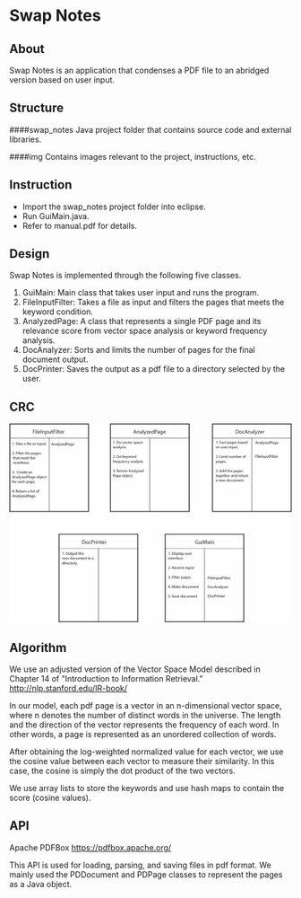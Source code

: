 # Swap Notes

## About
Swap Notes is an application that condenses a PDF file to an abridged version based on user input. 


## Structure

####swap_notes
Java project folder that contains source code and external libraries.

####img
Contains images relevant to the project, instructions, etc.


## Instruction

- Import the swap_notes project folder into eclipse.
- Run GuiMain.java.
- Refer to manual.pdf for details.


## Design

Swap Notes is implemented through the following five classes.

1. GuiMain: Main class that takes user input and runs the program.
2. FileInputFilter: Takes a file as input and filters the pages that meets the keyword condition.
3. AnalyzedPage: A class that represents a single PDF page and its relevance score from vector space analysis or keyword frequency analysis. 
4. DocAnalyzer: Sorts and limits the number of pages for the final document output.
5. DocPrinter: Saves the output as a pdf file to a directory selected by the user.


## CRC

![alt tag](https://github.com/cit-upenn/cit-591-projects-fall-2016-swap_notes/blob/master/img/crc.png)


## Algorithm

We use an adjusted version of the Vector Space Model described in Chapter 14 of "Introduction to Information Retrieval." http://nlp.stanford.edu/IR-book/

In our model, each pdf page is a vector in an n-dimensional vector space, where n denotes the number of distinct words in the universe. The length and the direction of the vector represents the frequency of each word. In other words, a page is represented as an unordered collection of words. 

After obtaining the log-weighted normalized value for each vector, we use the cosine value between each vector to measure their similarity. In this case, the cosine is simply the dot product of the two vectors.

We use array lists to store the keywords and use hash maps to contain the score (cosine values).


## API

Apache PDFBox 
https://pdfbox.apache.org/

This API is used for loading, parsing, and saving files in pdf format.
We mainly used the PDDocument and PDPage classes to represent the pages as a Java object.

